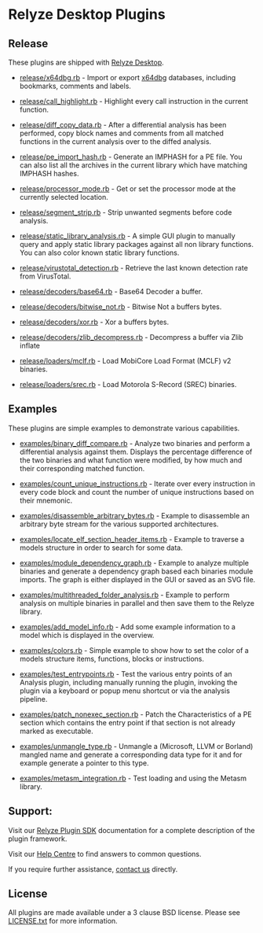 Relyze Desktop Plugins
======================

Release
-------
These plugins are shipped with [Relyze Desktop](https://www.relyze.com/overview.html).

 * [release/x64dbg.rb](release/x64dbg.rb) - Import or export [x64dbg](http://x64dbg.com) databases, including bookmarks, comments and labels.
 
 * [release/call_highlight.rb](release/call_highlight.rb) - Highlight every call instruction in the current function.
 
 * [release/diff_copy_data.rb](release/diff_copy_data.rb) - After a differential analysis has been performed, copy block names and comments from all matched functions in the current analysis over to the diffed analysis.
 
 * [release/pe_import_hash.rb](release/pe_import_hash.rb) - Generate an IMPHASH for a PE file. You can also list all the archives in the current library which have matching IMPHASH hashes.
 
 * [release/processor_mode.rb](release/processor_mode.rb) - Get or set the processor mode at the currently selected location.
 
 * [release/segment_strip.rb](release/segment_strip.rb) - Strip unwanted segments before code analysis.
 
 * [release/static_library_analysis.rb](release/static_library_analysis.rb) - A simple GUI plugin to manually query and apply static library packages against all non library functions. You can also color known static library functions.
 
 * [release/virustotal_detection.rb](release/virustotal_detection.rb) - Retrieve the last known detection rate from VirusTotal.
 
 * [release/decoders/base64.rb](release/decoders/base64.rb) - Base64 Decoder a buffer.
 
 * [release/decoders/bitwise_not.rb](release/decoders/bitwise_not.rb) - Bitwise Not a buffers bytes.
 
 * [release/decoders/xor.rb](release/decoders/xor.rb) - Xor a buffers bytes.
 
 * [release/decoders/zlib_decompress.rb](release/decoders/zlib_decompress.rb) - Decompress a buffer via Zlib inflate

 * [release/loaders/mclf.rb](release/loaders/mclf.rb) - Load MobiCore Load Format (MCLF) v2 binaries.

 * [release/loaders/srec.rb](release/loaders/srec.rb) - Load Motorola S-Record (SREC) binaries.

Examples
--------
These plugins are simple examples to demonstrate various capabilities.

 * [examples/binary_diff_compare.rb](examples/binary_diff_compare.rb) - Analyze two binaries and perform a differential analysis against them. Displays the percentage difference of the two binaries and what function were modified, by how much and their corresponding matched function.

 * [examples/count_unique_instructions.rb](examples/count_unique_instructions.rb) - Iterate over every instruction in every code block and count the number of unique instructions based on their mnemonic.

 * [examples/disassemble_arbitrary_bytes.rb](examples/disassemble_arbitrary_bytes.rb) - Example to disassemble an arbitrary byte stream for the various supported architectures.

 * [examples/locate_elf_section_header_items.rb](examples/locate_elf_section_header_items.rb) - Example to traverse a models structure in order to search for some data.

 * [examples/module_dependency_graph.rb](examples/module_dependency_graph.rb) - Example to analyze multiple binaries and generate a dependency graph based each binaries module imports. The graph is either displayed in the GUI or saved as an SVG file.

 * [examples/multithreaded_folder_analysis.rb](examples/multithreaded_folder_analysis.rb) - Example to perform analysis on multiple binaries in parallel and then save them to the Relyze library.

 * [examples/add_model_info.rb](examples/add_model_info.rb) - Add some example information to a model which is displayed in the overview.
 
 * [examples/colors.rb](examples/colors.rb) - Simple example to show how to set the color of a models structure items, functions, blocks or instructions.
 
 * [examples/test_entrypoints.rb](examples/test_entrypoints.rb) - Test the various entry points of an Analysis plugin, including manually running the plugin, invoking the plugin via a keyboard or popup menu shortcut or via the analysis pipeline.
 
 * [examples/patch_nonexec_section.rb](examples/patch_nonexec_section.rb) - Patch the Characteristics of a PE section which contains the entry point if that section is not already marked as executable.
  
 * [examples/unmangle_type.rb](examples/unmangle_type.rb) - Unmangle a (Microsoft, LLVM or Borland) mangled name and generate a corresponding data type for it and for example generate a pointer to this type.

 * [examples/metasm_integration.rb](examples/metasm_integration.rb) - Test loading and using the Metasm library.
 
Support:
--------

Visit our [Relyze Plugin SDK](https://www.relyze.com/docs/SDK/index.html) documentation for a complete description of the plugin framework.

Visit our [Help Centre](http://support.relyze.com/help_center) to find answers to common questions.

If you require further assistance, [contact us](https://www.relyze.com/contact.html) directly.

License
-------
All plugins are made available under a 3 clause BSD license. Please see [LICENSE.txt](LICENSE.txt) for more information.